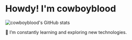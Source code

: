 # Howdy! I'm cowboyblood

![cowboyblood's GitHub stats](https://github-readme-stats.vercel.app/api?username=cowboyblood&show_icons=true&theme=radical)

🌱 I’m constantly learning and exploring new technologies.
